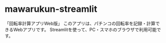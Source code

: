 # mawarukun-streamlit
「回転率計算アプリWeb版」
このアプリは、パチンコの回転率を記録・計算できるWebアプリです。
Streamlitを使って、PC・スマホのブラウザで利用可能です。
